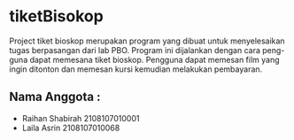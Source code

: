 # tiketBisokop
Project tiket bioskop merupakan program yang dibuat untuk menyelesaikan
tugas berpasangan dari lab PBO. Program ini dijalankan dengan cara peng-
guna dapat memesana tiket bioskop. Pengguna dapat memesan film yang ingin
ditonton dan memesan kursi kemudian melakukan pembayaran.
## Nama Anggota :
- Raihan Shabirah 2108107010001
- Laila Asrin 2108107010068
